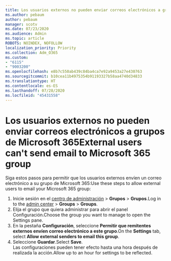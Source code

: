 ```yaml
---
title: Los usuarios externos no pueden enviar correos electrónicos a grupos de Microsoft 365
ms.author: pebaum
author: pebaum
manager: scotv
ms.date: 07/23/2020
ms.audience: Admin
ms.topic: article
ROBOTS: NOINDEX, NOFOLLOW
localization_priority: Priority
ms.collection: Adm_O365
ms.custom:
- "6115"
- "9003200"
ms.openlocfilehash: e8b7c550ab439c84ba4ca7e92a9453a27e430763
ms.sourcegitcommit: b10cea11b4975354b91193327b58aa4740d34833
ms.translationtype: HT
ms.contentlocale: es-ES
ms.lasthandoff: 07/28/2020
ms.locfileid: "45431558"
---
```

# <a name="external-users-cant-send-email-to-microsoft-365-group"></a><span data-ttu-id="58304-102">Los usuarios externos no pueden enviar correos electrónicos a grupos de Microsoft 365</span><span class="sxs-lookup"><span data-stu-id="58304-102">External users can't send email to Microsoft 365 group</span></span>

<span data-ttu-id="58304-103">Siga estos pasos para permitir que los usuarios externos envíen un correo electrónico a su grupo de Microsoft 365:</span><span class="sxs-lookup"><span data-stu-id="58304-103">Use these steps to allow external users to email your Microsoft 365 group:</span></span>

1. <span data-ttu-id="58304-104">Inicie sesión en el [centro de administración](https://admin.microsoft.com/) > **Grupos** > **Grupos**.</span><span class="sxs-lookup"><span data-stu-id="58304-104">Log in to the [admin center](https://admin.microsoft.com/) > **Groups** > **Groups**.</span></span>
2. <span data-ttu-id="58304-105">Elija el grupo que quiera administrar para abrir el panel Configuración.</span><span class="sxs-lookup"><span data-stu-id="58304-105">Choose the group you want to manage to open the Settings pane.</span></span>
3. <span data-ttu-id="58304-106">En la pestaña **Configuración**, seleccione **Permitir que remitentes externos envíen correo electrónico a este grupo**.</span><span class="sxs-lookup"><span data-stu-id="58304-106">On the **Settings** tab, select **Allow external senders to email this group**.</span></span>
4. <span data-ttu-id="58304-107">Seleccione **Guardar**.</span><span class="sxs-lookup"><span data-stu-id="58304-107">Select **Save**.</span></span></br>
    <span data-ttu-id="58304-108">Las configuraciones pueden tener efecto hasta una hora después de realizada la acción.</span><span class="sxs-lookup"><span data-stu-id="58304-108">Allow up to an hour for settings to be reflected.</span></span> 
